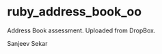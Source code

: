 ruby_address_book_oo
====================

Address Book assessment. Uploaded from DropBox.


Sanjeev Sekar
